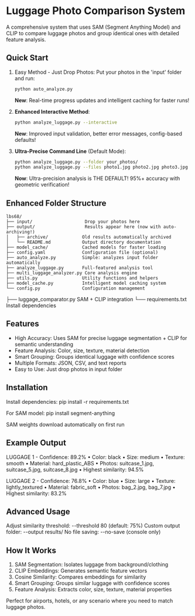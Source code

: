 Luggage Photo Comparison System
=================================

A comprehensive system that uses SAM (Segment Anything Model) and CLIP to compare luggage photos and group identical ones with detailed feature analysis.

Quick Start
-----------

1. Easy Method - Just Drop Photos:
   Put your photos in the 'input' folder and run:
   ```bash
   python auto_analyze.py
   ```
   **New**: Real-time progress updates and intelligent caching for faster runs!

2. **Enhanced Interactive Method**:
   ```bash
   python analyze_luggage.py --interactive
   ```
   **New**: Improved input validation, better error messages, config-based defaults!

3. **Ultra-Precise Command Line** (Default Mode):
   ```bash
   python analyze_luggage.py --folder your_photos/
   python analyze_luggage.py --files photo1.jpg photo2.jpg photo3.jpg
   ```
   **Now**: Ultra-precision analysis is THE DEFAULT! 95%+ accuracy with geometric verification!

## Enhanced Folder Structure
```
lbs68/
├── input/                    Drop your photos here
├── output/                   Results appear here (now with auto-archiving!)
│   ├── archive/             Old results automatically archived
│   └── README.md            Output directory documentation
├── model_cache/             Cached models for faster loading
├── config.yaml              Configuration file (optional)
├── auto_analyze.py          Simple: analyzes input folder automatically
├── analyze_luggage.py       Full-featured analysis tool
├── multi_luggage_analyzer.py Core analysis engine
├── utils.py                 Utility functions and helpers
├── model_cache.py           Intelligent model caching system
└── config.py                Configuration management
```
├── luggage_comparator.py     SAM + CLIP integration
└── requirements.txt          Install dependencies

Features
--------
- High Accuracy: Uses SAM for precise luggage segmentation + CLIP for semantic understanding
- Feature Analysis: Color, size, texture, material detection
- Smart Grouping: Groups identical luggage with confidence scores
- Multiple Formats: JSON, CSV, and text reports
- Easy to Use: Just drop photos in input folder

Installation
------------
Install dependencies:
pip install -r requirements.txt

For SAM model:
pip install segment-anything

SAM weights download automatically on first run

Example Output
--------------
LUGGAGE 1 - Confidence: 89.2%
• Color: black
• Size: medium
• Texture: smooth
• Material: hard_plastic_ABS
• Photos: suitcase_1.jpg, suitcase_5.jpg, suitcase_8.jpg
• Highest similarity: 94.5%

LUGGAGE 2 - Confidence: 76.8%
• Color: blue
• Size: large
• Texture: lightly_textured
• Material: fabric_soft
• Photos: bag_2.jpg, bag_7.jpg
• Highest similarity: 83.2%

Advanced Usage
--------------
Adjust similarity threshold: --threshold 80 (default: 75%)
Custom output folder: --output results/
No file saving: --no-save (console only)

How It Works
------------
1. SAM Segmentation: Isolates luggage from background/clothing
2. CLIP Embeddings: Generates semantic feature vectors
3. Cosine Similarity: Compares embeddings for similarity
4. Smart Grouping: Groups similar luggage with confidence scores
5. Feature Analysis: Extracts color, size, texture, material properties

Perfect for airports, hotels, or any scenario where you need to match luggage photos.